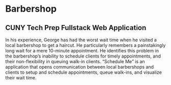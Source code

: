 # Barbershop
## CUNY Tech Prep Fullstack Web Application

In his experience, George has had the worst wait time when he visited a local barbershop to get a haircut. He particularly remembers a painstakingly long wait for a mere 10-minute appointment. He identifies this problem in the barbershop’s inability to schedule clients for timely appointments, and their non-flexibility in queuing walk-in clients. “Schedule Me” is an application that opens communication between local barbershops and clients to setup and schedule appointments, queue walk-ins, and visualize their wait time.
